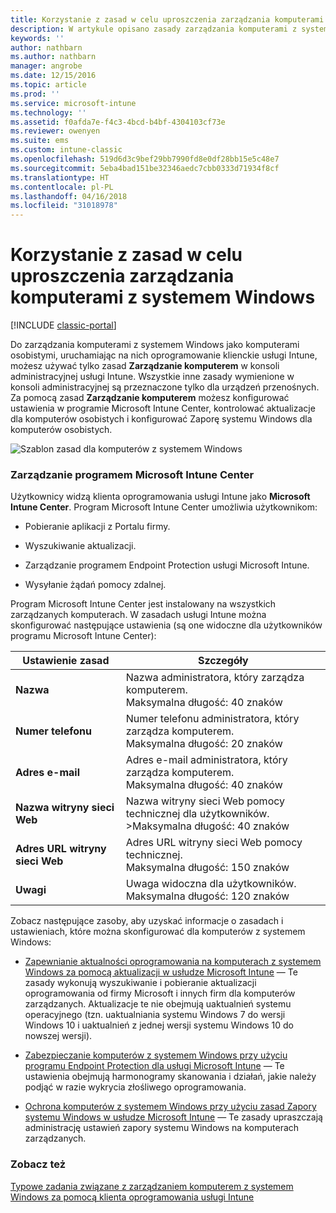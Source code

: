 ```yaml
---
title: Korzystanie z zasad w celu uproszczenia zarządzania komputerami z systemem Windows
description: W artykule opisano zasady zarządzania komputerami z systemem Windows i ustawienia dla programu Microsoft Intune Center.
keywords: ''
author: nathbarn
ms.author: nathbarn
manager: angrobe
ms.date: 12/15/2016
ms.topic: article
ms.prod: ''
ms.service: microsoft-intune
ms.technology: ''
ms.assetid: f0afda7e-f4c3-4bcd-b4bf-4304103cf73e
ms.reviewer: owenyen
ms.suite: ems
ms.custom: intune-classic
ms.openlocfilehash: 519d6d3c9bef29bb7990fd8e0df28bb15e5c48e7
ms.sourcegitcommit: 5eba4bad151be32346aedc7cbb0333d71934f8cf
ms.translationtype: HT
ms.contentlocale: pl-PL
ms.lasthandoff: 04/16/2018
ms.locfileid: "31018978"
---
```

# <a name="use-policies-to-simplify-windows-pc-management"></a>Korzystanie z zasad w celu uproszczenia zarządzania komputerami z systemem Windows

[!INCLUDE [classic-portal](../includes/classic-portal.md)]

Do zarządzania komputerami z systemem Windows jako komputerami osobistymi, uruchamiając na nich oprogramowanie klienckie usługi Intune, możesz używać tylko zasad **Zarządzanie komputerem** w konsoli administracyjnej usługi Intune. Wszystkie inne zasady wymienione w konsoli administracyjnej są przeznaczone tylko dla urządzeń przenośnych. Za pomocą zasad **Zarządzanie komputerem** możesz konfigurować ustawienia w programie Microsoft Intune Center, kontrolować aktualizacje dla komputerów osobistych i konfigurować Zaporę systemu Windows dla komputerów osobistych.

![Szablon zasad dla komputerów z systemem Windows](../media/pc_policy_template.png)

### <a name="manage-the-microsoft-intune-center"></a>Zarządzanie programem Microsoft Intune Center
Użytkownicy widzą klienta oprogramowania usługi Intune jako **Microsoft Intune Center**. Program Microsoft Intune Center umożliwia użytkownikom:

-   Pobieranie aplikacji z Portalu firmy.

-   Wyszukiwanie aktualizacji.

-   Zarządzanie programem Endpoint Protection usługi Microsoft Intune.

-  Wysyłanie żądań pomocy zdalnej.

Program Microsoft Intune Center jest instalowany na wszystkich zarządzanych komputerach. W zasadach usługi Intune można skonfigurować następujące ustawienia (są one widoczne dla użytkowników programu Microsoft Intune Center):

|Ustawienie zasad|Szczegóły|
|------------------|--------------------|
|**Nazwa**|Nazwa administratora, który zarządza komputerem.<br />Maksymalna długość: 40 znaków|
|**Numer telefonu**|Numer telefonu administratora, który zarządza komputerem.<br />Maksymalna długość: 20 znaków|
|**Adres e-mail**|Adres e-mail administratora, który zarządza komputerem.<br />Maksymalna długość: 40 znaków|
|**Nazwa witryny sieci Web**|Nazwa witryny sieci Web pomocy technicznej dla użytkowników.<br />>Maksymalna długość: 40 znaków|
|**Adres URL witryny sieci Web**|Adres URL witryny sieci Web pomocy technicznej.<br />Maksymalna długość: 150 znaków|
|**Uwagi**|Uwaga widoczna dla użytkowników.<br />Maksymalna długość: 120 znaków|

Zobacz następujące zasoby, aby uzyskać informacje o zasadach i ustawieniach, które można skonfigurować dla komputerów z systemem Windows:

- [Zapewnianie aktualności oprogramowania na komputerach z systemem Windows za pomocą aktualizacji w usłudze Microsoft Intune](keep-windows-pcs-up-to-date-with-software-updates-in-microsoft-intune.md) — Te zasady wykonują wyszukiwanie i pobieranie aktualizacji oprogramowania od firmy Microsoft i innych firm dla komputerów zarządzanych. Aktualizacje te nie obejmują uaktualnień systemu operacyjnego (tzn. uaktualniania systemu Windows 7 do wersji Windows 10 i uaktualnień z jednej wersji systemu Windows 10 do nowszej wersji).

- [Zabezpieczanie komputerów z systemem Windows przy użyciu programu Endpoint Protection dla usługi Microsoft Intune](help-secure-windows-pcs-with-endpoint-protection-for-microsoft-intune.md) — Te ustawienia obejmują harmonogramy skanowania i działań, jakie należy podjąć w razie wykrycia złośliwego oprogramowania.

- [Ochrona komputerów z systemem Windows przy użyciu zasad Zapory systemu Windows w usłudze Microsoft Intune](help-protect-windows-pcs-using-windows-firewall-policies-in-microsoft-intune.md) — Te zasady upraszczają administrację ustawień zapory systemu Windows na komputerach zarządzanych.


### <a name="see-also"></a>Zobacz też

[Typowe zadania związane z zarządzaniem komputerem z systemem Windows za pomocą klienta oprogramowania usługi Intune](common-windows-pc-management-tasks-with-the-microsoft-intune-computer-client.md)
